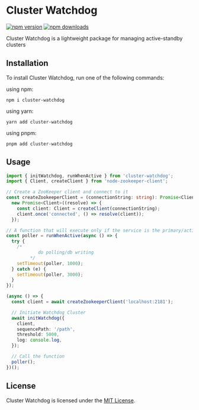 # Cluster Watchdog

[![npm version](https://img.shields.io/npm/v/node-standby.svg)](https://www.npmjs.com/package/cluster-watchdog)
[![npm downloads](https://img.shields.io/npm/dm/cluster-watchdog.svg)](https://www.npmjs.com/package/cluster-watchdog)

Cluster Watchdog is a lightweight package for managing active-standby clusters

## Installation

To install Cluster Watchdog, run one of the following commands:

using npm:

```shell
npm i cluster-watchdog
```

using yarn:

```shell
yarn add cluster-watchdog
```

using pnpm:

```shell
pnpm add cluster-watchdog
```

## Usage

```typescript
import { initWatchdog, runWhenActive } from 'cluster-watchdog';
import { Client, createClient } from 'node-zookeeper-client';

// Create a ZooKeeper client and connect to it
const createZookeeperClient = (connectionString: string): Promise<Client> =>
  new Promise<Client>((resolve) => {
    const client: Client = createClient(connectionString);
    client.once('connected', () => resolve(client));
  });

// A function that will execute only if the service is the primary/active
const poller = runWhenActive(async () => {
  try {
    /*
            do polling/db writing
         */
    setTimeout(poller, 1000);
  } catch (e) {
    setTimeout(poller, 3000);
  }
});

(async () => {
  const client = await createZookeeperClient('localhost:2181');

  // Initiate Watchdog Cluster
  await initWatchdog({
    client,
    sequencePath: '/path',
    threshold: 5000,
    log: console.log,
  });

  // Call the function
  poller();
})();
```

## License

Cluster Watchdog is licensed under the [MIT License](LICENSE).
